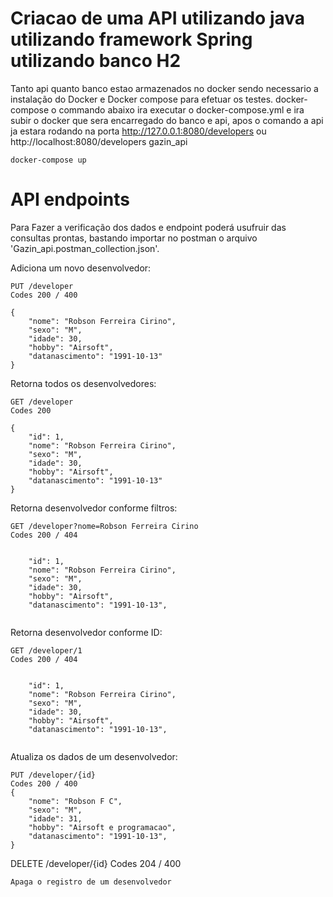 # Criacao de uma API utilizando java utilizando framework Spring utilizando banco H2
Tanto api quanto banco estao armazenados no docker sendo necessario a instalação do Docker e Docker compose para efetuar os testes.
docker-compose
o commando abaixo ira executar o docker-compose.yml e ira subir o docker que sera encarregado 
do banco e api, apos o comando a api ja estara rodando na porta http://127.0.0.1:8080/developers ou http://localhost:8080/developers
gazin_api
```
docker-compose up
```
# API endpoints
Para Fazer a verificação dos dados e endpoint poderá usufruir das consultas prontas, bastando importar no postman o arquivo 'Gazin_api.postman_collection.json'.

Adiciona um novo desenvolvedor:
```
PUT /developer
Codes 200 / 400

{    
    "nome": "Robson Ferreira Cirino",
    "sexo": "M",
    "idade": 30,
    "hobby": "Airsoft",
    "datanascimento": "1991-10-13"
}

```

Retorna todos os desenvolvedores:
```
GET /developer
Codes 200

{
    "id": 1,
    "nome": "Robson Ferreira Cirino",
    "sexo": "M",
    "idade": 30,
    "hobby": "Airsoft",
    "datanascimento": "1991-10-13"
}
```

Retorna desenvolvedor conforme filtros:

```
GET /developer?nome=Robson Ferreira Cirino
Codes 200 / 404


    "id": 1,
    "nome": "Robson Ferreira Cirino",
    "sexo": "M",
    "idade": 30,
    "hobby": "Airsoft",
    "datanascimento": "1991-10-13",
     

```

Retorna desenvolvedor conforme ID:

```
GET /developer/1
Codes 200 / 404


    "id": 1,
    "nome": "Robson Ferreira Cirino",
    "sexo": "M",
    "idade": 30,
    "hobby": "Airsoft",
    "datanascimento": "1991-10-13",
     

```
Atualiza os dados de um desenvolvedor:
```
PUT /developer/{id}
Codes 200 / 400
{
    "nome": "Robson F C",
    "sexo": "M",
    "idade": 31,
    "hobby": "Airsoft e programacao",
    "datanascimento": "1991-10-13",
}    
```
DELETE /developer/{id}
Codes 204 / 400

```
Apaga o registro de um desenvolvedor


